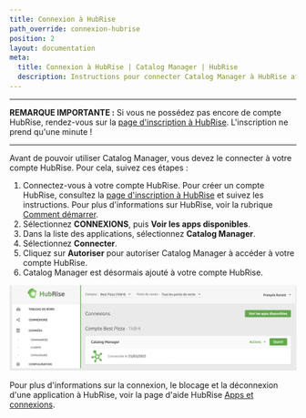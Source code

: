 ```yaml
---
title: Connexion à HubRise
path_override: connexion-hubrise
position: 2
layout: documentation
meta:
  title: Connexion à HubRise | Catalog Manager | HubRise
  description: Instructions pour connecter Catalog Manager à HubRise afin de synchroniser les catalogues depuis votre logiciel de caisse et d'autres systèmes.
---
```


***

**REMARQUE IMPORTANTE :** Si vous ne possédez pas encore de compte HubRise, rendez-vous sur la [page d'inscription à HubRise](https://manager.hubrise.com/signup). L'inscription ne prend qu'une minute !

***

Avant de pouvoir utiliser Catalog Manager, vous devez le connecter à votre compte HubRise. Pour cela, suivez ces étapes :

1. Connectez-vous à votre compte HubRise. Pour créer un compte HubRise, consultez la [page d'inscription à HubRise](https://manager.hubrise.com/signup?locale=en-GB) et suivez les instructions. Pour plus d'informations sur HubRise, voir la rubrique [Comment démarrer](https://www.hubrise.com/docs/get-started).
2. Sélectionnez **CONNEXIONS**, puis **Voir les apps disponibles**.
3. Dans la liste des applications, sélectionnez **Catalog Manager**.
4. Sélectionnez **Connecter**.
5. Cliquez sur **Autoriser** pour autoriser Catalog Manager à accéder à votre compte HubRise.
6. Catalog Manager est désormais ajouté à votre compte HubRise.

![Bloc Catalog Manager](./images/008-2x-connections.png)

Pour plus d'informations sur la connexion, le blocage et la déconnexion d'une application à HubRise, voir la page d'aide HubRise [Apps et connexions](https://www.hubrise.com/docs/connections).
